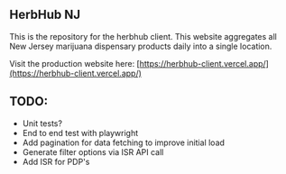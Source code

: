 ## HerbHub NJ

This is the repository for the herbhub client. This website aggregates all New Jersey marijuana dispensary products daily into a single location.

Visit the production website here: [https://herbhub-client.vercel.app/](https://herbhub-client.vercel.app/)

## TODO:

-   Unit tests?
-   End to end test with playwright
-   Add pagination for data fetching to improve initial load
-   Generate filter options via ISR API call
-   Add ISR for PDP's
